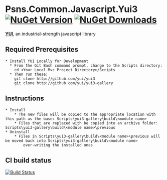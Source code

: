 # Psns.Common.Javascript.Yui3 [![NuGet Version](http://img.shields.io/nuget/v/Psns.Common.Javascript.Yui3.svg?style=flat)](https://www.nuget.org/packages/Psns.Common.Javascript.Yui3/) [![NuGet Downloads](http://img.shields.io/nuget/dt/Psns.Common.Javascript.Yui3.svg?style=flat)](https://www.nuget.org/packages/Psns.Common.Javascript.Yui3/)

**[YUI](http://yuilibrary.com/)**, an industrial-strength javascript library

## Required Prerequisites

	* Install YUI Locally for Development
	  * From the Git Bash command prompt, change to the Scripts directory:
		cd <Your Local Mvc Project Directory>/Scripts
	  * Then run these:
	    git clone http://github.com/yui/yui3
	    git clone http://github.com/yui/yui3-gallery

## Instructions
	* Install
		* The new files will be copied to the appropriate location with this path as the base: Scripts\yui3-gallery\build\<module name>
		* Files that are replaced with be copied into an archive folder: Scripts\yui3-gallery\build\<module name>\previous
	* Uninstall
		* Files in Scripts\yui3-gallery\build\<module name>\previous will be moved back into Scripts\yui3-gallery\build\<module name>
			over-writing the installed ones

## CI build status
[![Build Status](https://www.myget.org/BuildSource/Badge/)](https://www.myget.org/)